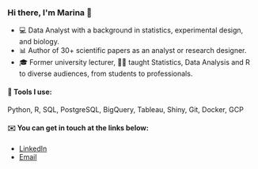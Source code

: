 ### Hi there, I'm Marina 👋

- 💻  Data Analyst with a background in statistics, experimental design, and biology.
- 📊  Author of 30+ scientific papers as an analyst or research designer.
- 🎓  Former university lecturer, 👩‍🏫 taught Statistics, Data Analysis and R to diverse audiences, from students to professionals.

#### 🧰 Tools I use:

Python, R, SQL, PostgreSQL, BigQuery, Tableau, Shiny, Git, Docker, GCP

#### ✉️ You can get in touch at the links below:

- [LinkedIn](https://www.linkedin.com/in/marina-varfolomeeva/)
- [Email](mailto:marina.varfolomeeva@gmail.com)
